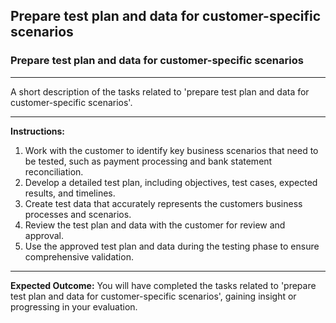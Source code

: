 ## Prepare test plan and data for customer-specific scenarios

### Prepare test plan and data for customer-specific scenarios

---
A short description of the tasks related to 'prepare test plan and data for customer-specific scenarios'.


---
**Instructions:**

1. Work with the customer to identify key business scenarios that need to be tested, such as payment processing and bank statement reconciliation.
2. Develop a detailed test plan, including objectives, test cases, expected results, and timelines.
3. Create test data that accurately represents the customers business processes and scenarios.
4. Review the test plan and data with the customer for review and approval.
5. Use the approved test plan and data during the testing phase to ensure comprehensive validation.

---
**Expected Outcome:**
You will have completed the tasks related to 'prepare test plan and data for customer-specific scenarios', gaining insight or progressing in your evaluation.
